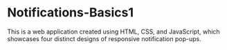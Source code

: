 # Notifications-Basics1
This is a web application created using HTML, CSS, and JavaScript, which showcases four distinct designs of responsive notification pop-ups.
